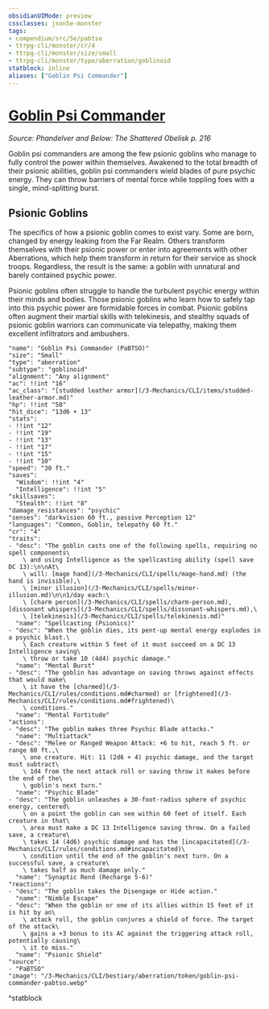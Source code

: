 ```yaml
---
obsidianUIMode: preview
cssclasses: json5e-monster
tags:
- compendium/src/5e/pabtso
- ttrpg-cli/monster/cr/4
- ttrpg-cli/monster/size/small
- ttrpg-cli/monster/type/aberration/goblinoid
statblock: inline
aliases: ["Goblin Psi Commander"]
---
```

# [Goblin Psi Commander](3-Mechanics\CLI\bestiary\aberration/goblin-psi-commander-pabtso.md)
*Source: Phandelver and Below: The Shattered Obelisk p. 216*  

Goblin psi commanders are among the few psionic goblins who manage to fully control the power within themselves. Awakened to the total breadth of their psionic abilities, goblin psi commanders wield blades of pure psychic energy. They can throw barriers of mental force while toppling foes with a single, mind-splitting burst.

## Psionic Goblins

The specifics of how a psionic goblin comes to exist vary. Some are born, changed by energy leaking from the Far Realm. Others transform themselves with their psionic power or enter into agreements with other Aberrations, which help them transform in return for their service as shock troops. Regardless, the result is the same: a goblin with unnatural and barely contained psychic power.

Psionic goblins often struggle to handle the turbulent psychic energy within their minds and bodies. Those psionic goblins who learn how to safely tap into this psychic power are formidable forces in combat. Psionic goblins often augment their martial skills with telekinesis, and stealthy squads of psionic goblin warriors can communicate via telepathy, making them excellent infiltrators and ambushers.

```statblock
"name": "Goblin Psi Commander (PaBTSO)"
"size": "Small"
"type": "aberration"
"subtype": "goblinoid"
"alignment": "Any alignment"
"ac": !!int "16"
"ac_class": "[studded leather armor](/3-Mechanics/CLI/items/studded-leather-armor.md)"
"hp": !!int "58"
"hit_dice": "13d6 + 13"
"stats":
- !!int "12"
- !!int "19"
- !!int "13"
- !!int "17"
- !!int "15"
- !!int "10"
"speed": "30 ft."
"saves":
  "Wisdom": !!int "4"
  "Intelligence": !!int "5"
"skillsaves":
  "Stealth": !!int "8"
"damage_resistances": "psychic"
"senses": "darkvision 60 ft., passive Perception 12"
"languages": "Common, Goblin, telepathy 60 ft."
"cr": "4"
"traits":
- "desc": "The goblin casts one of the following spells, requiring no spell components\
    \ and using Intelligence as the spellcasting ability (spell save DC 13):\n\nAt\
    \ will: [mage hand](/3-Mechanics/CLI/spells/mage-hand.md) (the hand is invisible),\
    \ [minor illusion](/3-Mechanics/CLI/spells/minor-illusion.md)\n\n1/day each:\
    \ [charm person](/3-Mechanics/CLI/spells/charm-person.md), [dissonant whispers](/3-Mechanics/CLI/spells/dissonant-whispers.md),\
    \ [telekinesis](/3-Mechanics/CLI/spells/telekinesis.md)"
  "name": "Spellcasting (Psionics)"
- "desc": "When the goblin dies, its pent-up mental energy explodes in a psychic blast.\
    \ Each creature within 5 feet of it must succeed on a DC 13 Intelligence saving\
    \ throw or take 10 (4d4) psychic damage."
  "name": "Mental Burst"
- "desc": "The goblin has advantage on saving throws against effects that would make\
    \ it have the [charmed](/3-Mechanics/CLI/rules/conditions.md#charmed) or [frightened](/3-Mechanics/CLI/rules/conditions.md#frightened)\
    \ conditions."
  "name": "Mental Fortitude"
"actions":
- "desc": "The goblin makes three Psychic Blade attacks."
  "name": "Multiattack"
- "desc": "Melee or Ranged Weapon Attack: +6 to hit, reach 5 ft. or range 60 ft.,\
    \ one creature. Hit: 11 (2d6 + 4) psychic damage, and the target must subtract\
    \ 1d4 from the next attack roll or saving throw it makes before the end of the\
    \ goblin's next turn."
  "name": "Psychic Blade"
- "desc": "The goblin unleashes a 30-foot-radius sphere of psychic energy, centered\
    \ on a point the goblin can see within 60 feet of itself. Each creature in that\
    \ area must make a DC 13 Intelligence saving throw. On a failed save, a creature\
    \ takes 14 (4d6) psychic damage and has the [incapacitated](/3-Mechanics/CLI/rules/conditions.md#incapacitated)\
    \ condition until the end of the goblin's next turn. On a successful save, a creature\
    \ takes half as much damage only."
  "name": "Synaptic Rend (Recharge 5-6)"
"reactions":
- "desc": "The goblin takes the Disengage or Hide action."
  "name": "Nimble Escape"
- "desc": "When the goblin or one of its allies within 15 feet of it is hit by an\
    \ attack roll, the goblin conjures a shield of force. The target of the attack\
    \ gains a +3 bonus to its AC against the triggering attack roll, potentially causing\
    \ it to miss."
  "name": "Psionic Shield"
"source":
- "PaBTSO"
"image": "/3-Mechanics/CLI/bestiary/aberration/token/goblin-psi-commander-pabtso.webp"
```
^statblock